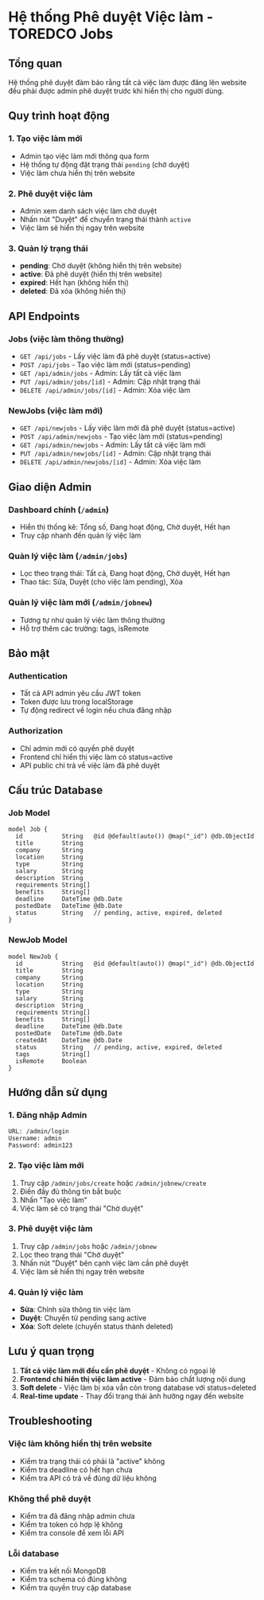 # Hệ thống Phê duyệt Việc làm - TOREDCO Jobs

## Tổng quan
Hệ thống phê duyệt đảm bảo rằng tất cả việc làm được đăng lên website đều phải được admin phê duyệt trước khi hiển thị cho người dùng.

## Quy trình hoạt động

### 1. Tạo việc làm mới
- Admin tạo việc làm mới thông qua form
- Hệ thống tự động đặt trạng thái `pending` (chờ duyệt)
- Việc làm chưa hiển thị trên website

### 2. Phê duyệt việc làm
- Admin xem danh sách việc làm chờ duyệt
- Nhấn nút "Duyệt" để chuyển trạng thái thành `active`
- Việc làm sẽ hiển thị ngay trên website

### 3. Quản lý trạng thái
- **pending**: Chờ duyệt (không hiển thị trên website)
- **active**: Đã phê duyệt (hiển thị trên website)
- **expired**: Hết hạn (không hiển thị)
- **deleted**: Đã xóa (không hiển thị)

## API Endpoints

### Jobs (việc làm thông thường)
- `GET /api/jobs` - Lấy việc làm đã phê duyệt (status=active)
- `POST /api/jobs` - Tạo việc làm mới (status=pending)
- `GET /api/admin/jobs` - Admin: Lấy tất cả việc làm
- `PUT /api/admin/jobs/[id]` - Admin: Cập nhật trạng thái
- `DELETE /api/admin/jobs/[id]` - Admin: Xóa việc làm

### NewJobs (việc làm mới)
- `GET /api/newjobs` - Lấy việc làm mới đã phê duyệt (status=active)
- `POST /api/admin/newjobs` - Tạo việc làm mới (status=pending)
- `GET /api/admin/newjobs` - Admin: Lấy tất cả việc làm mới
- `PUT /api/admin/newjobs/[id]` - Admin: Cập nhật trạng thái
- `DELETE /api/admin/newjobs/[id]` - Admin: Xóa việc làm

## Giao diện Admin

### Dashboard chính (`/admin`)
- Hiển thị thống kê: Tổng số, Đang hoạt động, Chờ duyệt, Hết hạn
- Truy cập nhanh đến quản lý việc làm

### Quản lý việc làm (`/admin/jobs`)
- Lọc theo trạng thái: Tất cả, Đang hoạt động, Chờ duyệt, Hết hạn
- Thao tác: Sửa, Duyệt (cho việc làm pending), Xóa

### Quản lý việc làm mới (`/admin/jobnew`)
- Tương tự như quản lý việc làm thông thường
- Hỗ trợ thêm các trường: tags, isRemote

## Bảo mật

### Authentication
- Tất cả API admin yêu cầu JWT token
- Token được lưu trong localStorage
- Tự động redirect về login nếu chưa đăng nhập

### Authorization
- Chỉ admin mới có quyền phê duyệt
- Frontend chỉ hiển thị việc làm có status=active
- API public chỉ trả về việc làm đã phê duyệt

## Cấu trúc Database

### Job Model
```prisma
model Job {
  id           String   @id @default(auto()) @map("_id") @db.ObjectId
  title        String
  company      String
  location     String
  type         String
  salary       String
  description  String
  requirements String[]
  benefits     String[]
  deadline     DateTime @db.Date
  postedDate   DateTime @db.Date
  status       String   // pending, active, expired, deleted
}
```

### NewJob Model
```prisma
model NewJob {
  id           String   @id @default(auto()) @map("_id") @db.ObjectId
  title        String
  company      String
  location     String
  type         String
  salary       String
  description  String
  requirements String[]
  benefits     String[]
  deadline     DateTime @db.Date
  postedDate   DateTime @db.Date
  createdAt    DateTime @db.Date
  status       String   // pending, active, expired, deleted
  tags         String[]
  isRemote     Boolean
}
```

## Hướng dẫn sử dụng

### 1. Đăng nhập Admin
```
URL: /admin/login
Username: admin
Password: admin123
```

### 2. Tạo việc làm mới
1. Truy cập `/admin/jobs/create` hoặc `/admin/jobnew/create`
2. Điền đầy đủ thông tin bắt buộc
3. Nhấn "Tạo việc làm"
4. Việc làm sẽ có trạng thái "Chờ duyệt"

### 3. Phê duyệt việc làm
1. Truy cập `/admin/jobs` hoặc `/admin/jobnew`
2. Lọc theo trạng thái "Chờ duyệt"
3. Nhấn nút "Duyệt" bên cạnh việc làm cần phê duyệt
4. Việc làm sẽ hiển thị ngay trên website

### 4. Quản lý việc làm
- **Sửa**: Chỉnh sửa thông tin việc làm
- **Duyệt**: Chuyển từ pending sang active
- **Xóa**: Soft delete (chuyển status thành deleted)

## Lưu ý quan trọng

1. **Tất cả việc làm mới đều cần phê duyệt** - Không có ngoại lệ
2. **Frontend chỉ hiển thị việc làm active** - Đảm bảo chất lượng nội dung
3. **Soft delete** - Việc làm bị xóa vẫn còn trong database với status=deleted
4. **Real-time update** - Thay đổi trạng thái ảnh hưởng ngay đến website

## Troubleshooting

### Việc làm không hiển thị trên website
- Kiểm tra trạng thái có phải là "active" không
- Kiểm tra deadline có hết hạn chưa
- Kiểm tra API có trả về đúng dữ liệu không

### Không thể phê duyệt
- Kiểm tra đã đăng nhập admin chưa
- Kiểm tra token có hợp lệ không
- Kiểm tra console để xem lỗi API

### Lỗi database
- Kiểm tra kết nối MongoDB
- Kiểm tra schema có đúng không
- Kiểm tra quyền truy cập database 